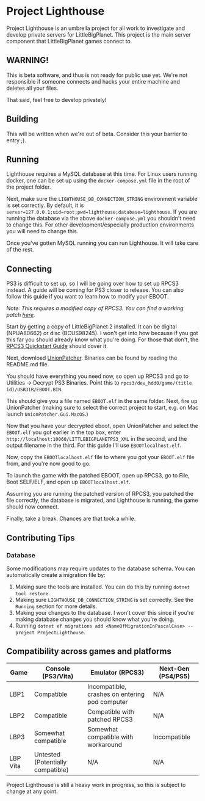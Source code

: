 # Project Lighthouse

Project Lighthouse is an umbrella project for all work to investigate and develop private servers for LittleBigPlanet.
This project is the main server component that LittleBigPlanet games connect to.

## WARNING!

This is beta software, and thus is not ready for public use yet. We're not responsible if someone connects and hacks
your entire machine and deletes all your files.

That said, feel free to develop privately!

## Building

This will be written when we're out of beta. Consider this your barrier to entry ;).

## Running

Lighthouse requires a MySQL database at this time. For Linux users running docker, one can be set up using
the `docker-compose.yml` file in the root of the project folder.

Next, make sure the `LIGHTHOUSE_DB_CONNECTION_STRING` environment variable is set correctly. By default, it
is `server=127.0.0.1;uid=root;pwd=lighthouse;database=lighthouse`. If you are running the database via the
above `docker-compose.yml` you shouldn't need to change this. For other development/especially production environments
you will need to change this.

Once you've gotten MySQL running you can run Lighthouse. It will take care of the rest.

## Connecting

PS3 is difficult to set up, so I will be going over how to set up RPCS3 instead. A guide will be coming for PS3 closer
to release. You can also follow this guide if you want to learn how to modify your EBOOT.

*Note: This requires a modified copy of RPCS3. You can find a working
patch [here](https://gist.github.com/jvyden/0d9619f7dd3dbc49f7583486bdacad75).*

Start by getting a copy of LittleBigPlanet 2 installed. It can be digital (NPUA80662) or disc (BCUS98245). I won't get
into how because if you got this far you should already know what you're doing. For those that don't,
the [RPCS3 Quickstart Guide](https://rpcs3.net/quickstart) should cover it.

Next, download [UnionPatcher](https://github.com/LBPUnion/UnionPatcher/). Binaries can be found by reading the README.md
file.

You should have everything you need now, so open up RPCS3 and go to Utilities -> Decrypt PS3 Binaries. Point this
to `rpcs3/dev_hdd0/game/(title id)/USRDIR/EBOOT.BIN`.

This should give you a file named `EBOOT.elf` in the same folder. Next, fire up UnionPatcher (making sure to select the
correct project to start, e.g. on Mac launch `UnionPatcher.Gui.MacOS`.)

Now that you have your decrypted eboot, open UnionPatcher and select the `EBOOT.elf` you got earlier in the top box,
enter `http://localhost:10060/LITTLEBIGPLANETPS3_XML` in the second, and the output filename in the third. For this
guide I'll use `EBOOTlocalhost.elf`.

Now, copy the `EBOOTlocalhost.elf` file to where you got your `EBOOT.elf` file from, and you're now good to go.

To launch the game with the patched EBOOT, open up RPCS3, go to File, Boot SELF/ELF, and open up `EBOOTlocalhost.elf`.

Assuming you are running the patched version of RPCS3, you patched the file correctly, the database is migrated, and
Lighthouse is running, the game should now connect.

Finally, take a break. Chances are that took a while.

## Contributing Tips

### Database

Some modifications may require updates to the database schema. You can automatically create a migration file by:

1. Making sure the tools are installed. You can do this by running `dotnet tool restore`.
2. Making sure `LIGHTHOUSE_DB_CONNECTION_STRING` is set correctly. See the `Running` section for more details.
3. Making your changes to the database. I won't cover this since if you're making database changes you should know what
   you're doing.
4. Running `dotnet ef migrations add <NameOfMigrationInPascalCase> --project ProjectLighthouse`.

## Compatibility across games and platforms

| Game     | Console (PS3/Vita)     | Emulator (RPCS3)                               | Next-Gen (PS4/PS5) |
|----------|------------------------|------------------------------------------------|--------------------|
| LBP1     | Compatible             | Incompatible, crashes on entering pod computer | N/A                |
| LBP2     | Compatible             | Compatible with patched RPCS3                  | N/A                |
| LBP3     | Somewhat compatible    | Somewhat compatible with workaround            | Incompatible       |
| LBP Vita | Untested (Potentially compatible) | N/A                                            | N/A                |

Project Lighthouse is still a heavy work in progress, so this is subject to change at any point.
